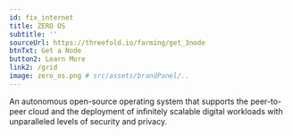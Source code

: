 ```yaml
---
id: fix_internet
title: ZERO OS
subtitle: ''
sourceUrl: https://threefold.io/farming/get_3node
btnTxt: Get a Node
button2: Learn More
link2: /grid
image: zero_os.png # src/assets/brandPanel/..
---
```


An autonomous open-source operating system that supports the peer-to-peer cloud and the deployment of inﬁnitely scalable digital workloads with unparalleled levels of security and privacy. 
